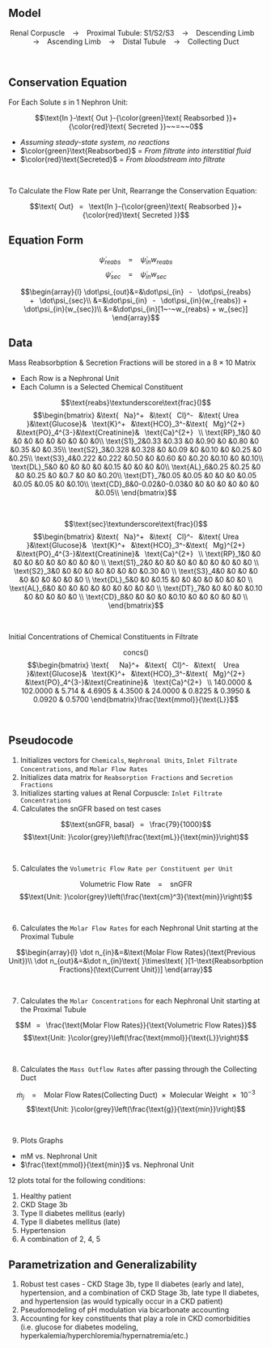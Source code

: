 ## Model
$$\text{Renal Corpuscle}⠀\longrightarrow⠀\text{Proximal Tubule: S1/S2/S3}⠀\longrightarrow⠀\text{Descending Limb}⠀\longrightarrow⠀\text{Ascending Limb}⠀\longrightarrow⠀\text{Distal Tubule}⠀\longrightarrow⠀\text{Collecting Duct}$$

<br>

## Conservation Equation
For Each Solute $s$ in 1 Nephron Unit:

$$\text{In }-\text{ Out }-{\color{green}\text{ Reabsorbed }}+{\color{red}\text{ Secreted }}~~=~~0$$

- *Assuming steady-state system, no reactions*
- $\color{green}\text{Reabsorbed}$ = *From filtrate into interstitial fluid*
- $\color{red}\text{Secreted}$ = *From bloodstream into filtrate*
<br>

To Calculate the Flow Rate per Unit, Rearrange the Conservation Equation:

$$\text{ Out}⠀=⠀\text{In }-{\color{green}\text{ Reabsorbed }}+{\color{red}\text{ Secreted }}$$

## Equation Form
$$\dot\psi_{reabs}⠀=⠀\dot\psi_{in}w_{reabs}$$
$$\dot\psi_{sec}⠀=⠀\dot\psi_{in}w_{sec}$$

$$\begin{array}{l}
\dot\psi_{out}&=&\dot\psi_{in}⠀-⠀\dot\psi_{reabs}⠀+⠀\dot\psi_{sec}\\
&=&\dot\psi_{in}⠀-⠀\dot\psi_{in}(w_{reabs}) + \dot\psi_{in}(w_{sec})\\
&=&\dot\psi_{in}[1~-~w_{reabs} + w_{sec}]
\end{array}$$


## Data
Mass Reabsorbption & Secretion Fractions will be stored in a $8\times 10$ Matrix
- Each Row is a Nephronal Unit
- Each Column is a Selected Chemical Constituent

$$\text{reabs}\textunderscore\text{frac}()$$
$$\begin{bmatrix}
&\text{⠀Na}^+⠀&\text{⠀Cl}^-⠀&\text{ Urea }&\text{Glucose}&⠀\text{K}^+⠀&\text{HCO}_3^-&\text{⠀Mg}^{2+}⠀&\text{PO}_4^{3-}&\text{Creatinine}&⠀\text{Ca}^{2+}⠀\\
\text{RP}_1&0     &0     &0    &0    &0    &0    &0    &0    &0 &0\\
\text{S1}_2&0.33  &0.33  &0    &0.90 &0    &0.80 &0    &0.35 &0 &0.35\\
\text{S2}_3&0.328 &0.328 &0    &0.09 &0    &0.10 &0    &0.25 &0 &0.25\\
\text{S3}_4&0.222 &0.222 &0.50 &0    &0.60 &0    &0.20 &0.10 &0 &0.10\\
\text{DL}_5&0     &0     &0    &0    &0    &0.15 &0    &0    &0 &0\\
\text{AL}_6&0.25  &0.25  &0    &0    &0.25 &0    &0.7  &0    &0 &0.20\\
\text{DT}_7&0.05  &0.05  &0    &0    &0    &0.05 &0.05 &0.05 &0 &0.10\\
\text{CD}_8&0-0.02&0-0.03&0    &0    &0    &0    &0    &0    &0 &0.05\\
\end{bmatrix}$$

<br>

$$\text{sec}\textunderscore\text{frac}()$$
$$\begin{bmatrix}
&\text{⠀Na}^+⠀&\text{⠀Cl}^-⠀&\text{ Urea }&\text{Glucose}&⠀\text{K}^+⠀&\text{HCO}_3^-&\text{⠀Mg}^{2+}⠀&\text{PO}_4^{3-}&\text{Creatinine}&⠀\text{Ca}^{2+}⠀\\
\text{RP}_1&0 &0 &0    &0 &0    &0 &0 &0 &0    &0 \\
\text{S1}_2&0 &0 &0    &0 &0    &0 &0 &0 &0    &0 \\
\text{S2}_3&0 &0 &0    &0 &0    &0 &0 &0 &0.30 &0 \\
\text{S3}_4&0 &0 &0    &0 &0    &0 &0 &0 &0    &0 \\
\text{DL}_5&0 &0 &0.15 &0 &0    &0 &0 &0 &0    &0 \\
\text{AL}_6&0 &0 &0    &0 &0    &0 &0 &0 &0    &0 \\
\text{DT}_7&0 &0 &0    &0 &0.10 &0 &0 &0 &0    &0 \\
\text{CD}_8&0 &0 &0    &0 &0.10 &0 &0 &0 &0    &0 \\
\end{bmatrix}$$

<br>

Initial Concentrations of Chemical Constituents in Filtrate

$$\text{concs}()$$
$$\begin{bmatrix}
\text{⠀⠀Na}^+⠀&\text{⠀Cl}^-⠀&\text{ ⠀Urea⠀ }&\text{Glucose}&⠀\text{K}^+⠀&\text{HCO}_3^-&\text{⠀Mg}^{2+}⠀&\text{PO}_4^{3-}&\text{Creatinine}&⠀\text{Ca}^{2+}⠀\\
140.0000 & 102.0000 & 5.714 & 4.6905 & 4.3500 & 24.0000 & 0.8225 & 0.3950 & 0.0920 & 0.5700
\end{bmatrix}\frac{\text{mmol}}{\text{L}}$$

<br>

## Pseudocode
1. Initializes vectors for `Chemicals`, `Nephronal Units`, `Inlet Filtrate Concentrations`, and `Molar Flow Rates`
2. Initializes data matrix for `Reabsorption Fractions` and `Secretion Fractions`
3. Initializes starting values at Renal Corpuscle: `Inlet Filtrate Concentrations`
4. Calculates the snGFR based on test cases

$$\text{snGFR, basal}⠀=⠀\frac{79}{1000}$$
$$\text{Unit: }\color{grey}\left(\frac{\text{mL}}{\text{min}}\right)$$

<br>

5. Calculates the `Volumetric Flow Rate per Constituent per Unit`

$$\text{Volumetric Flow Rate}⠀=⠀\text{snGFR}$$
$$\text{Unit: }\color{grey}\left(\frac{\text{cm}^3}{\text{min}}\right)$$

<br>

6. Calculates the `Molar Flow Rates` for each Nephronal Unit starting at the Proximal Tubule

$$\begin{array}{l}
\dot n_{in}&=&\text{Molar Flow Rates}(\text{Previous Unit})\\
\dot n_{out}&=&\dot n_{in}\text{ }\times\text{ }[1-\text{Reabsorbption Fractions}(\text{Current Unit})]
\end{array}$$

<br>

7. Calculates the `Molar Concentrations` for each Nephronal Unit starting at the Proximal Tubule

$$M⠀=⠀\frac{\text{Molar Flow Rates}}{\text{Volumetric Flow Rates}}$$
$$\text{Unit: }\color{grey}\left(\frac{\text{mmol}}{\text{L}}\right)$$

<br>

8. Calculates the `Mass Outflow Rates` after passing through the Collecting Duct

$$\dot m_j⠀=⠀\text{Molar Flow Rates}(\text{Collecting Duct})\text{ }\times\text{ }\text{Molecular Weight}\text{ }\times\text{ }10^{-3}$$
$$\text{Unit: }\color{grey}\left(\frac{\text{g}}{\text{min}}\right)$$

<br>

9. Plots Graphs
- $\text{mM}$ vs. Nephronal Unit
- $\frac{\text{mmol}}{\text{min}}$ vs. Nephronal Unit

12 plots total for the following conditions:
1. Healthy patient
2. CKD Stage 3b
3. Type II diabetes mellitus (early)
4. Type II diabetes mellitus (late)
5. Hypertension
6. A combination of 2, 4, 5

## Parametrization and Generalizability
1. Robust test cases - CKD Stage 3b, type II diabetes (early and late), hypertension, and a combination of CKD Stage 3b, late type II diabetes, and hypertension (as would typically occur in a CKD patient)
2. Pseudomodeling of pH modulation via bicarbonate accounting
3. Accounting for key constituents that play a role in CKD comorbidities (i.e. glucose for diabetes modeling, hyperkalemia/hyperchloremia/hypernatremia/etc.)

